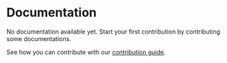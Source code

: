 # Documentation

No documentation available yet. Start your first contribution by contributing some documentations.

See how you can contribute with our [contribution guide](/CONTRIBUTING.md).
